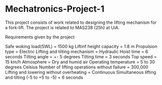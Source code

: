# Mechatronics-Project-1
This project consists of work related to designing the lifting mechanism for a fork-lift. The project is related to MAS238 (25h) at UiA.


Requirements given by the project

Safe woking load(SWL) = 1500 kg
Liftinf height capacity = 1.8 m
Propulsion type = Electric
Lifting and tilting mechanism = Hydraulic
Hoist time = 6 seconds
Tilting angle = +- 5 degrees
Tilting time = 3 seconds
Top speed = 15 km/h
Atmosphere = Dry and humid air
Operating temperature = 5 to 30 degrees Celsius
Number of lifting operations without failure = 300,000
Lifting and lowering without overheating = Continuous
Simultaneous lifting and tilting (-5 to +5 to -5) = 6 seconds